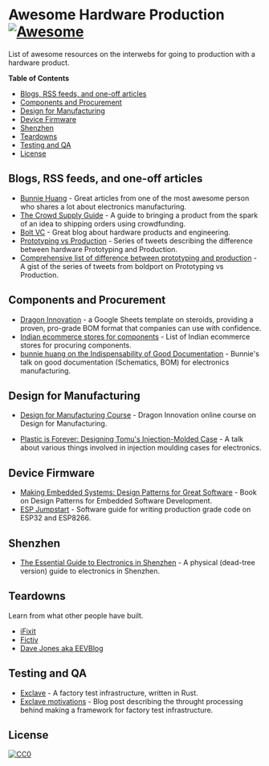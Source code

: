 # Awesome Hardware Production [![Awesome](https://awesome.re/badge.svg)](https://awesome.re)

List of awesome resources on the interwebs for going to production with a hardware product.

<!-- START doctoc generated TOC please keep comment here to allow auto update -->
<!-- DON'T EDIT THIS SECTION, INSTEAD RE-RUN doctoc TO UPDATE -->
**Table of Contents**  

- [Blogs, RSS feeds, and one-off articles](#blogs-rss-feeds-and-one-off-articles)
- [Components and Procurement](#components-and-procurement)
- [Design for Manufacturing](#design-for-manufacturing)
- [Device Firmware](#device-firmware)
- [Shenzhen](#shenzhen)
- [Teardowns](#teardowns)
- [Testing and QA](#testing-and-qa)
- [License](#license)

<!-- END doctoc generated TOC please keep comment here to allow auto update -->

## Blogs, RSS feeds, and one-off articles

- [Bunnie Huang](https://www.bunniestudios.com) - Great articles from one of the most awesome person who shares a lot about electronics manufacturing.
- [The Crowd Supply Guide](https://www.crowdsupply.com/guide) - A guide to bringing a product from the spark of an idea to shipping orders using crowdfunding.
- [Bolt VC](https://blog.bolt.io) - Great blog about hardware products and engineering.
- [Prototyping vs Production](https://twitter.com/boldport/status/727162444724985857) - Series of tweets describing the difference between hardware Prototyping and Production.
- [Comprehensive list of difference between prototyping and production](https://gist.github.com/anujdeshpande/8e8d533d6bc16ab40667c85aff171768) - A gist of the series of tweets from boldport on Prototyping vs Production.

## Components and Procurement

- [Dragon Innovation](https://www.dragoninnovation.com/dragon-standard-bom) - a Google Sheets template on steroids, providing a proven, pro-grade BOM format that companies can use with confidence.
- [Indian ecommerce stores for components](https://gist.github.com/anujdeshpande/5e9475a0c4cefebe1c5288576171a6ca) - List of Indian ecommerce stores for procuring components.
- [bunnie huang on the Indispensability of Good Documentation](https://www.youtube.com/watch?v=aV_a5KIogCc) - Bunnie's talk on good documentation (Schematics, BOM) for electronics manufacturing.

## Design for Manufacturing

- [Design for Manufacturing Course](https://www.youtube.com/playlist?list=PLNTXUUIxHyNwrlAh2ZkaMTSBrgk86wC-a) - 
Dragon Innovation online course on Design for Manufacturing.

- [Plastic is Forever: Designing Tomu's Injection-Molded Case](https://www.youtube.com/watch?v=Br5Ieo8USIw) - A talk about various things involved in injection moulding cases for electronics.

## Device Firmware

- [Making Embedded Systems: Design Patterns for Great Software](https://www.amazon.com/Making-Embedded-Systems-Patterns-Software-ebook/dp/B005ZTO0LG) - Book on Design Patterns for Embedded Software Development.
- [ESP Jumpstart](https://docs.espressif.com/projects/esp-jumpstart/en/latest/introduction.html) - Software guide for writing production grade code on ESP32 and ESP8266.

## Shenzhen

- [The Essential Guide to Electronics in Shenzhen](https://www.crowdsupply.com/sutajio-kosagi/the-essential-guide-to-electronics-in-shenzhen) - A physical (dead-tree version) guide to electronics in Shenzhen.

## Teardowns

Learn from what other people have built.

- [iFixit](https://www.ifixit.com/Teardown)
- [Fictiv](https://www.fictiv.com/blog/topics/teardowns)
- [Dave Jones aka EEVBlog](https://www.eevblog.com/teardowns/)

## Testing and QA

- [Exclave](https://github.com/exclave/exclave) - A factory test infrastructure, written in Rust.
- [Exclave motivations](https://www.bunniestudios.com/blog/?p=5450) - Blog post describing the throught processing behind making a framework for factory test infrastructure.

## License

[![CC0](http://mirrors.creativecommons.org/presskit/buttons/88x31/svg/cc-zero.svg)](https://creativecommons.org/publicdomain/zero/1.0/)
